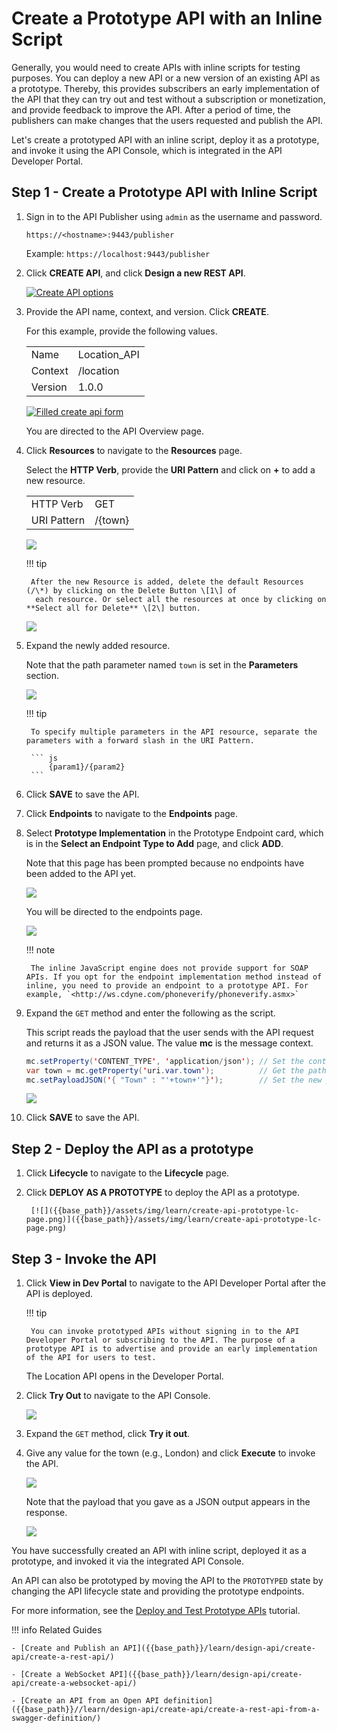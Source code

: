 # Create a Prototype API with an Inline Script

Generally, you would need to create APIs with inline scripts for testing purposes. You can deploy a new API or a new version of an existing API as a prototype. Thereby, this provides subscribers an early implementation of the API that they can try out and test without a subscription or monetization, and provide feedback to improve the API. After a period of time, the publishers can make changes that the users requested and publish the API.

Let's create a prototyped API with an inline script, deploy it as a prototype, and invoke it using the API Console, which is integrated in the API Developer Portal.

## Step 1 - Create a Prototype API with Inline Script

1.  Sign in to the API Publisher using `admin` as the username and password.

     `https://<hostname>:9443/publisher` 
     
     Example: `https://localhost:9443/publisher`

2.  Click **CREATE API**, and click **Design a new REST API**. 

    [![Create API options]({{base_path}}/assets/img/learn/create-api-design-rest-api-link.png)]({{base_path}}/assets/img/learn/create-api-design-rest-api-link.png)
   
3.  Provide the API name, context, and version. Click **CREATE**. 
     
     For this example, provide the following values.

    |||
    |------|-------------|
    |Name|Location_API|
    |Context|/location|
    |Version|1.0.0|

    [![Filled create api form]({{base_path}}/assets/img/learn/create-api-form-filled.png)]({{base_path}}/assets/img/learn/create-api-form-filled.png)
    
    You are directed to the API Overview page.
    
4. Click **Resources** to navigate to the **Resources** page.
   
     Select the **HTTP Verb**, provide the **URI Pattern** and click on **+** to add a new resource.
    
    | | |
    |------|-------------|
    |HTTP Verb|GET|
    |URI Pattern|/{town}|
    
    [![]({{base_path}}/assets/img/learn/create-api-add-resource.png)]({{base_path}}/assets/img/learn/create-api-add-resource.png)
    
    !!! tip

        After the new Resource is added, delete the default Resources (/\*) by clicking on the Delete Button \[1\] of
         each resource. Or select all the resources at once by clicking on **Select all for Delete** \[2\] button.
      
    [![]({{base_path}}/assets/img/learn/create-api-delete-resource.png)]({{base_path}}/assets/img/learn/create-api-delete-resource.png)
      

5. Expand the newly added resource.
   
     Note that the path parameter named `town` is set in the **Parameters** section.

    [![]({{base_path}}/assets/img/learn/create-api-resource-parameter-view.png)]({{base_path}}/assets/img/learn/create-api-resource-parameter-view.png)

    !!! tip

        To specify multiple parameters in the API resource, separate the parameters with a forward slash in the URI Pattern.
    
        ``` js
            {param1}/{param2}
        ```
        
5. Click **SAVE** to save the API.

6. Click **Endpoints** to navigate to the **Endpoints** page.

7. Select **Prototype Implementation** in the Prototype Endpoint card, which is in the **Select an Endpoint Type to Add** page, and click **ADD**. 

     Note that this page has been prompted because no endpoints have been added to the API yet.
 
    [![]({{base_path}}/assets/img/learn/create-api-prototype-endpoint-add.png)]({{base_path}}/assets/img/learn/create-api-prototype-endpoint-add.png)

    You will be directed to the endpoints page.
    
    [![]({{base_path}}/assets/img/learn/create-api-prototype-endpoint-page.png)]({{base_path}}/assets/img/learn/create-api-prototype-endpoint-page.png)

    !!! note

        The inline JavaScript engine does not provide support for SOAP APIs. If you opt for the endpoint implementation method instead of inline, you need to provide an endpoint to a prototype API. For example, `<http://ws.cdyne.com/phoneverify/phoneverify.asmx>`

6.  Expand the `GET` method and enter the following as the script. 

     This script reads the payload that the user sends with the API request and returns it as a JSON value. The value **mc** is the message context.

    ``` java
    mc.setProperty('CONTENT_TYPE', 'application/json'); // Set the content type of the payload to the message context
    var town = mc.getProperty('uri.var.town');          // Get the path parameter 'town' and store in a variable
    mc.setPayloadJSON('{ "Town" : "'+town+'"}');        // Set the new payload to the message context.
    ```

    [![]({{base_path}}/assets/img/learn/create-api-prototype-script-added.png)]({{base_path}}/assets/img/learn/create-api-prototype-script-added.png)
    
7. Click **SAVE** to save the API.

## Step 2 - Deploy the API as a prototype
    
1. Click **Lifecycle** to navigate to the **Lifecycle** page.
2. Click **DEPLOY AS A PROTOTYPE** to deploy the API as a prototype.
        
        [![]({{base_path}}/assets/img/learn/create-api-prototype-lc-page.png)]({{base_path}}/assets/img/learn/create-api-prototype-lc-page.png) 
 
## Step 3 - Invoke the API

1. Click **View in Dev Portal** to navigate to the API Developer Portal after the API is deployed.

     !!! tip

        You can invoke prototyped APIs without signing in to the API Developer Portal or subscribing to the API. The purpose of a prototype API is to advertise and provide an early implementation of the API for users to test.

     The Location API opens in the Developer Portal. 

2.  Click **Try Out** to navigate to the API Console.

     [![]({{base_path}}/assets/img/learn/create-api-prototype-dev-portal-overview.png)]({{base_path}}/assets/img/learn/create-api-prototype-dev-portal-overview.png)

3. Expand the `GET` method, click **Try it out**. 

4. Give any value for the town (e.g., London) and click **Execute** to invoke the API.

     [![]({{base_path}}/assets/img/learn/create-api-prototype-tryout-execute.png)]({{base_path}}/assets/img/learn/create-api-prototype-tryout-execute.png)

     Note that the payload that you gave as a JSON output appears in the response.

     [![]({{base_path}}/assets/img/learn/create-api-prototype-execute-response.png)]({{base_path}}/assets/img/learn/create-api-prototype-execute-response.png)

You have successfully created an API with inline script, deployed it as a prototype, and invoked it via the integrated API Console.


An API can also be prototyped by moving the API to the `PROTOTYPED` state by changing the API lifecycle state and providing the prototype endpoints. 

For more information, see the [Deploy and Test Prototype APIs](deploy-and-test-mock-apis.md) tutorial.

!!! info
    Related Guides
    
    - [Create and Publish an API]({{base_path}}/learn/design-api/create-api/create-a-rest-api/)
    
    - [Create a WebSocket API]({{base_path}}/learn/design-api/create-api/create-a-websocket-api/)

    - [Create an API from an Open API definition]({{base_path}}//learn/design-api/create-api/create-a-rest-api-from-a-swagger-definition/)


